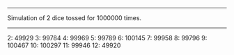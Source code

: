 ***
Simulation of 2 dice tossed for 1000000 times.
***
2: 49929
3: 99784
4: 99969
5: 99789
6: 100145
7: 99958
8: 99796
9: 100467
10: 100297
11: 99946
12: 49920